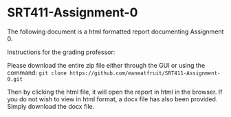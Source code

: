 # SRT411-Assignment-0

The following document is a html formatted report documenting Assignment 0.

Instructions for the grading professor:

Please download the entire zip file either through the GUI or using the command: `git clone https://github.com/eaneatfruit/SRT411-Assignment-0.git`

Then by clicking the html file, it will open the report in html in the browser. If you do not wish to view in html format, a docx file has also been provided. Simply download the docx file.
